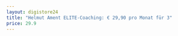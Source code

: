 ```yaml
---
layout: digistore24
title: "Helmut Ament ELITE-Coaching: € 29,90 pro Monat für 3"
price: 29.9
---
```

